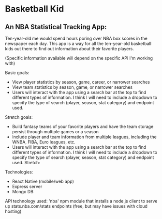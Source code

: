 # Basketball Kid

## An NBA Statistical Tracking App:

Ten-year-old me would spend hours poring over NBA box scores in the newspaper each day. This app is a way for all the ten-year-old basketball kids out there to find out information about their favorite players.

(Specific information available will depend on the specific API I'm working with)

Basic goals:

- View player statistics by season, game, career, or narrower searches
- View team statistics by season, game, or narrower searches
- Users will interact with the app using a search bar at the top to find different types of information. I think I will need to include a dropdown to specify the type of search (player, season, stat category) and endpoint used.

Stretch goals:

- Build fantasy teams of your favorite players and have the team storage persist through multiple games or a season
- Include player and team information from multiple leagues, including the WNBA, FIBA, Euro leagues, etc.
- Users will interact with the app using a search bar at the top to find different types of information. I think I will need to include a dropdown to specify the type of search (player, season, stat category) and endpoint used. Stretch:

Technologies:

- React Native (mobile/web app)
- Express server
- Mongo DB

API technology used: 'nba' npm module that installs a node.js client to serve up stats.nba.com/stats endpoints (free, but may have issues with cloud hosting)